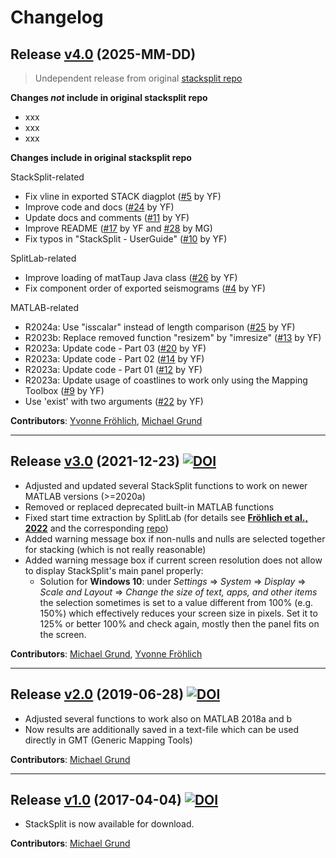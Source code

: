 # Changelog

## Release [v4.0]() (2025-MM-DD)

> Undependent release from original [stacksplit repo](https://github.com/michaelgrund/stacksplit)

**Changes _not_ include in original stacksplit repo**

* xxx
* xxx
* xxx

**Changes include in original stacksplit repo**

StackSplit-related

- Fix vline in exported STACK diagplot ([#5](https://github.com/michaelgrund/stacksplit/pull/5) by YF)
- Improve code and docs ([#24](https://github.com/michaelgrund/stacksplit/pull/24) by YF)
- Update docs and comments ([#11](https://github.com/michaelgrund/stacksplit/pull/11) by YF)
- Improve README ([#17](https://github.com/michaelgrund/stacksplit/pull/17) by YF and [#28](https://github.com/michaelgrund/stacksplit/pull/28) by MG)
- Fix typos in "StackSplit - UserGuide" ([#10](https://github.com/michaelgrund/stacksplit/pull/10) by YF)

SplitLab-related

- Improve loading of matTaup Java class ([#26](https://github.com/michaelgrund/stacksplit/pull/26) by YF)
- Fix component order of exported seismograms ([#4](https://github.com/michaelgrund/stacksplit/pull/4) by YF)

MATLAB-related

- R2024a: Use "isscalar" instead of length comparison ([#25](https://github.com/michaelgrund/stacksplit/pull/25) by YF)
- R2023b: Replace removed function "resizem" by "imresize" ([#13](https://github.com/michaelgrund/stacksplit/pull/13) by YF)
- R2023a: Update code - Part 03 ([#20](https://github.com/michaelgrund/stacksplit/pull/20) by YF)
- R2023a: Update code - Part 02 ([#14](https://github.com/michaelgrund/stacksplit/pull/14) by YF)
- R2023a: Update code - Part 01 ([#12](https://github.com/michaelgrund/stacksplit/pull/12) by YF)
- R2023a: Update usage of coastlines to work only using the Mapping Toolbox ([#9](https://github.com/michaelgrund/stacksplit/pull/9) by YF)
- Use 'exist' with two arguments ([#22](https://github.com/michaelgrund/stacksplit/pull/22) by YF)

**Contributors**: [Yvonne Fröhlich](https://github.com/yvonnefroehlich), [Michael Grund](https://github.com/michaelgrund)

-----

## Release [v3.0](https://github.com/michaelgrund/stacksplit/releases/tag/v3.0) (2021-12-23) [![DOI](https://zenodo.org/badge/DOI/10.5281/zenodo.5802051.svg)](https://doi.org/10.5281/zenodo.5802051)

* Adjusted and updated several StackSplit functions to work on newer MATLAB versions (>=2020a)
* Removed or replaced deprecated built-in MATLAB functions
* Fixed start time extraction by SplitLab (for details see [**Fröhlich et al., 2022**](https://www.annalsofgeophysics.eu/index.php/annals/article/view/8781) and the corresponding [repo](https://github.com/yvonnefroehlich/SplitLab-TemporalAlignment))
* Added warning message box if non-nulls and nulls are selected together for stacking (which is not really reasonable)
* Added warning message box if current screen resolution does not allow to display StackSplit's main panel properly:
  * Solution for **Windows 10**: under *Settings* => *System* => *Display* => *Scale and Layout* => *Change the size of text, apps, and other items*
  the selection sometimes is set to a value different from 100% (e.g. 150%)
  which effectively reduces your screen size in pixels. Set it to 125% or
  better 100% and check again, mostly then the panel fits on the screen.

**Contributors**: [Michael Grund](https://github.com/michaelgrund), [Yvonne Fröhlich](https://github.com/yvonnefroehlich)

-----

## Release [v2.0](https://github.com/michaelgrund/stacksplit/releases/tag/v2.0) (2019-06-28) [![DOI](https://zenodo.org/badge/DOI/10.5281/zenodo.7118716.svg)](https://doi.org/10.5281/zenodo.7118716)

* Adjusted several functions to work also on MATLAB 2018a and b
* Now results are additionally saved in a text-file which can be used directly in GMT (Generic Mapping Tools)

**Contributors**: [Michael Grund](https://github.com/michaelgrund)

-----

## Release [v1.0](https://github.com/michaelgrund/stacksplit/releases/tag/v1.0) (2017-04-04) [![DOI](https://zenodo.org/badge/DOI/10.5281/zenodo.464385.svg)](https://doi.org/10.5281/zenodo.464385)

* StackSplit is now available for download.

**Contributors**: [Michael Grund](https://github.com/michaelgrund)

